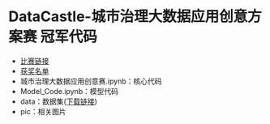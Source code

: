 # DataCastle-城市治理大数据应用创意方案赛 冠军代码
* [比赛链接](http://www.dcjingsai.com/common/cmpt/%E5%9F%8E%E5%B8%82%E6%B2%BB%E7%90%86%E5%A4%A7%E6%95%B0%E6%8D%AE%E5%BA%94%E7%94%A8%E5%88%9B%E6%84%8F%E6%96%B9%E6%A1%88%E8%B5%9B_%E7%AB%9E%E8%B5%9B%E4%BF%A1%E6%81%AF.html)
* [获奖名单](http://www.dcjingsai.com/common/bbs/topicDetails.html?tid=1716)
* 城市治理大数据应用创意赛.ipynb：核心代码
* Model_Code.ipynb：模型代码
* data：数据集([下载链接](https://pan.baidu.com/s/1oOOg2mszqzIGfHly14bftw))
* pic：相关图片

